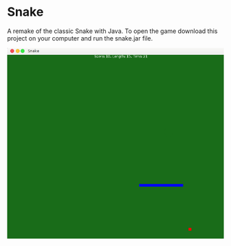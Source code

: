 # Snake

A remake of the classic Snake with Java. To open the game download this project on your computer and run the snake.jar file.

![](images/preview.png)
